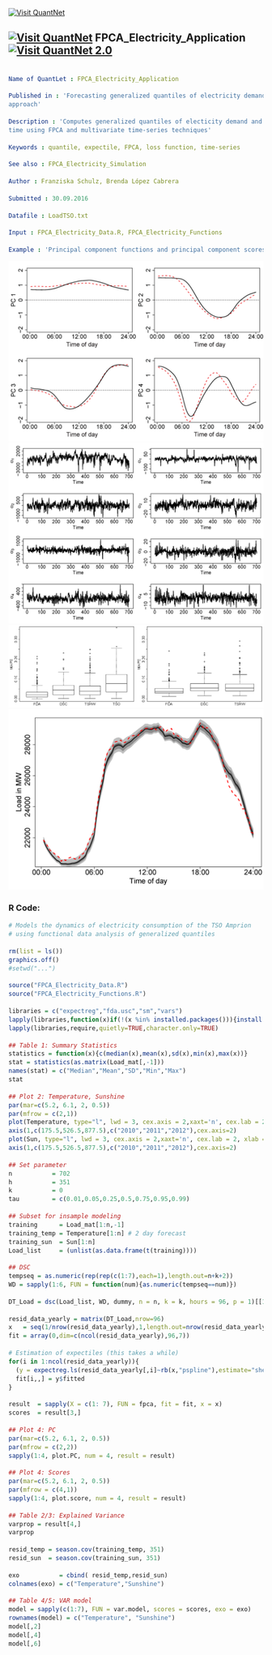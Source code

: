 
[<img src="https://github.com/QuantLet/Styleguide-and-FAQ/blob/master/pictures/banner.png" width="888" alt="Visit QuantNet">](http://quantlet.de/)

## [<img src="https://github.com/QuantLet/Styleguide-and-FAQ/blob/master/pictures/qloqo.png" alt="Visit QuantNet">](http://quantlet.de/) **FPCA_Electricity_Application** [<img src="https://github.com/QuantLet/Styleguide-and-FAQ/blob/master/pictures/QN2.png" width="60" alt="Visit QuantNet 2.0">](http://quantlet.de/)

```yaml

Name of QuantLet : FPCA_Electricity_Application

Published in : 'Forecasting generalized quantiles of electricity demand: A functional data
approach'

Description : 'Computes generalized quantiles of electicity demand and models their dynamics over
time using FPCA and multivariate time-series techniques'

Keywords : quantile, expectile, FPCA, loss function, time-series

See also : FPCA_Electricity_Simulation

Author : Franziska Schulz, Brenda López Cabrera

Submitted : 30.09.2016

Datafile : LoadTSO.txt

Input : FPCA_Electricity_Data.R, FPCA_Electricity_Functions

Example : 'Principal component functions and principal component scores. Forecast of expectile curves.'

```

![Picture1](FPCA_Electricity_Application_PC.png)
![Picture2](FPCA_Electricity_Application_Scores.png)
![Picture3](FPCA_Electricity_Application_Boxplot.png)
![Picture4](FPCA_Electricity_Application_ProbFore.png)


### R Code:
```r
# Models the dynamics of electricity consumption of the TSO Amprion 
# using functional data analysis of generalized quantiles

rm(list = ls())
graphics.off()
#setwd("...")

source("FPCA_Electricity_Data.R")
source("FPCA_Electricity_Functions.R")

libraries = c("expectreg","fda.usc","sm","vars")
lapply(libraries,function(x)if(!(x %in% installed.packages())){install.packages(x)})
lapply(libraries,require,quietly=TRUE,character.only=TRUE)

## Table 1: Summary Statistics
statistics = function(x){c(median(x),mean(x),sd(x),min(x),max(x))}
stat = statistics(as.matrix(Load_mat[,-1]))
names(stat) = c("Median","Mean","SD","Min","Max")
stat

## Plot 2: Temperature, Sunshine
par(mar=c(5.2, 6.1, 2, 0.5)) 
par(mfrow = c(2,1))
plot(Temperature, type="l", lwd = 3, cex.axis = 2,xaxt='n', cex.lab = 2,ylab ="Temperature", xlab = "Time")
axis(1,c(175.5,526.5,877.5),c("2010","2011","2012"),cex.axis=2)
plot(Sun, type="l", lwd = 3, cex.axis = 2,xaxt='n', cex.lab = 2, xlab = "Time")
axis(1,c(175.5,526.5,877.5),c("2010","2011","2012"),cex.axis=2)

## Set parameter
n           = 702 
h           = 351 
k           = 0
tau         = c(0.01,0.05,0.25,0.5,0.75,0.95,0.99)

## Subset for insample modeling
training      = Load_mat[1:n,-1]
training_temp = Temperature[1:n] # 2 day forecast
training_sun  = Sun[1:n]
Load_list     = (unlist(as.data.frame(t(training))))

## DSC
tempseq = as.numeric(rep(rep(c(1:7),each=1),length.out=n+k+2))
WD = sapply(1:6, FUN = function(num){as.numeric(tempseq==num)})

DT_Load = dsc(Load_list, WD, dummy, n = n, k = k, hours = 96, p = 1)[[1]]

resid_data_yearly = matrix(DT_Load,nrow=96)
x   = seq(1/nrow(resid_data_yearly),1,length.out=nrow(resid_data_yearly)) # generate x
fit = array(0,dim=c(ncol(resid_data_yearly),96,7))

# Estimation of expectiles (this takes a while)
for(i in 1:ncol(resid_data_yearly)){
  (y = expectreg.ls(resid_data_yearly[,i]~rb(x,"pspline"),estimate="sheet",expectiles=tau,smooth="gcv"))
  fit[i,,] = y$fitted
}

result  = sapply(X = c(1: 7), FUN = fpca, fit = fit, x = x)
scores  = result[3,]

## Plot 4: PC
par(mar=c(5.2, 6.1, 2, 0.5)) 
par(mfrow = c(2,2))
sapply(1:4, plot.PC, num = 4, result = result)

## Plot 4: Scores
par(mar=c(5.2, 6.1, 2, 0.5)) 
par(mfrow = c(4,1))
sapply(1:4, plot.score, num = 4, result = result)

## Table 2/3: Explained Variance
varprop = result[4,]
varprop

resid_temp = season.cov(training_temp, 351)
resid_sun  = season.cov(training_sun, 351)

exo           = cbind( resid_temp,resid_sun)
colnames(exo) = c("Temperature","Sunshine")

## Table 4/5: VAR model
model = sapply(c(1:7), FUN = var.model, scores = scores, exo = exo)
rownames(model) = c("Temperature", "Sunshine")
model[,2]
model[,4]
model[,6]

```
